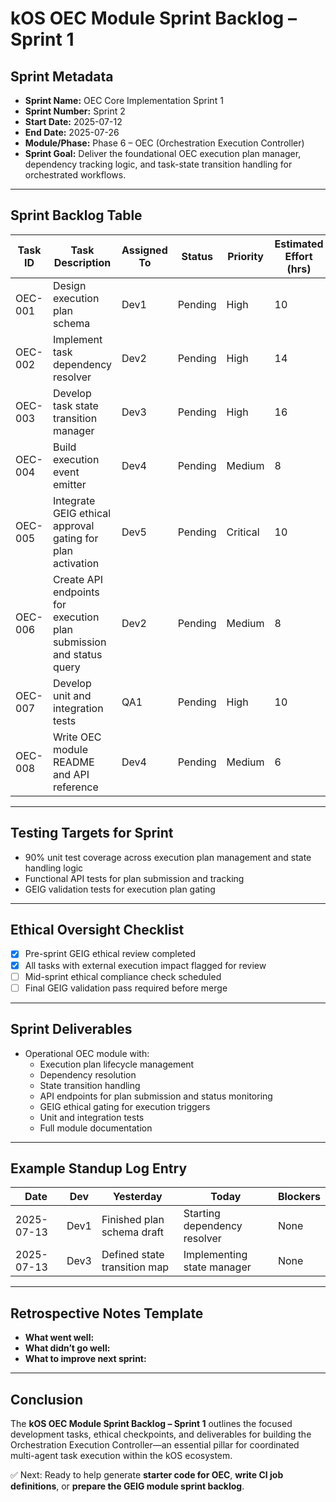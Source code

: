 # kOS OEC Module Sprint Backlog – Sprint 1

## Sprint Metadata

- **Sprint Name:** OEC Core Implementation Sprint 1
- **Sprint Number:** Sprint 2
- **Start Date:** 2025-07-12
- **End Date:** 2025-07-26
- **Module/Phase:** Phase 6 – OEC (Orchestration Execution Controller)
- **Sprint Goal:** Deliver the foundational OEC execution plan manager, dependency tracking logic, and task-state transition handling for orchestrated workflows.

---

## Sprint Backlog Table

| Task ID | Task Description | Assigned To | Status | Priority | Estimated Effort (hrs) | GEIG Impact | Dependencies |
|------|----|----|---|---|---|---|---|
| OEC-001 | Design execution plan schema | Dev1 | Pending | High | 10 | Medium | None |
| OEC-002 | Implement task dependency resolver | Dev2 | Pending | High | 14 | High | OEC-001 |
| OEC-003 | Develop task state transition manager | Dev3 | Pending | High | 16 | Medium | OEC-001 |
| OEC-004 | Build execution event emitter | Dev4 | Pending | Medium | 8 | Low | OEC-003 |
| OEC-005 | Integrate GEIG ethical approval gating for plan activation | Dev5 | Pending | Critical | 10 | High | GEIG API, OEC-002 |
| OEC-006 | Create API endpoints for execution plan submission and status query | Dev2 | Pending | Medium | 8 | Low | OEC-001, OEC-003 |
| OEC-007 | Develop unit and integration tests | QA1 | Pending | High | 10 | Medium | OEC-002, OEC-003, OEC-006 |
| OEC-008 | Write OEC module README and API reference | Dev4 | Pending | Medium | 6 | Low | OEC-006 |

---

## Testing Targets for Sprint

- 90% unit test coverage across execution plan management and state handling logic
- Functional API tests for plan submission and tracking
- GEIG validation tests for execution plan gating

---

## Ethical Oversight Checklist

- [x] Pre-sprint GEIG ethical review completed
- [x] All tasks with external execution impact flagged for review
- [ ] Mid-sprint ethical compliance check scheduled
- [ ] Final GEIG validation pass required before merge

---

## Sprint Deliverables

- Operational OEC module with:
  - Execution plan lifecycle management
  - Dependency resolution
  - State transition handling
  - API endpoints for plan submission and status monitoring
  - GEIG ethical gating for execution triggers
  - Unit and integration tests
  - Full module documentation

---

## Example Standup Log Entry

| Date | Dev | Yesterday | Today | Blockers |
|---|---|---|---|---|
| 2025-07-13 | Dev1 | Finished plan schema draft | Starting dependency resolver | None |
| 2025-07-13 | Dev3 | Defined state transition map | Implementing state manager | None |

---

## Retrospective Notes Template

- **What went well:**
- **What didn’t go well:**
- **What to improve next sprint:**

---

## Conclusion
The **kOS OEC Module Sprint Backlog – Sprint 1** outlines the focused development tasks, ethical checkpoints, and deliverables for building the Orchestration Execution Controller—an essential pillar for coordinated multi-agent task execution within the kOS ecosystem.

✅ Next: Ready to help generate **starter code for OEC**, **write CI job definitions**, or **prepare the GEIG module sprint backlog**.

